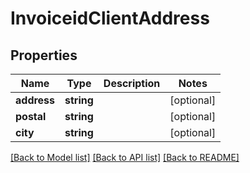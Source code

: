 # InvoiceidClientAddress

## Properties
Name | Type | Description | Notes
------------ | ------------- | ------------- | -------------
**address** | **string** |  | [optional] 
**postal** | **string** |  | [optional] 
**city** | **string** |  | [optional] 

[[Back to Model list]](../../README.md#documentation-for-models) [[Back to API list]](../../README.md#documentation-for-api-endpoints) [[Back to README]](../../README.md)

